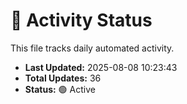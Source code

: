 # 🤖 Activity Status

This file tracks daily automated activity.

- **Last Updated:** 2025-08-08 10:23:43
- **Total Updates:** 36
- **Status:** 🟢 Active
